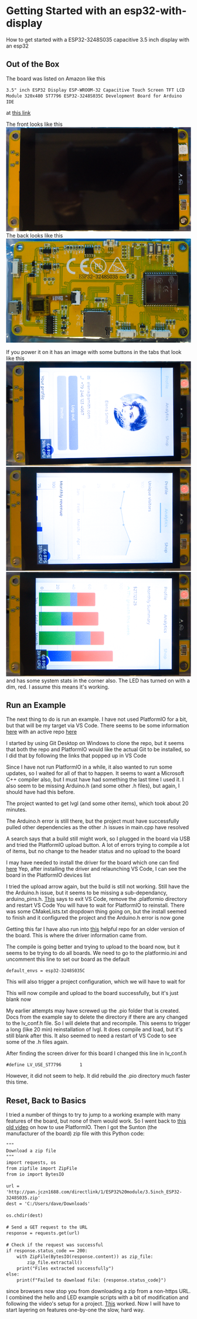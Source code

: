 # Getting Started with an esp32-with-display
How to get started with a ESP32-3248S035 capacitive 3.5 inch display with an esp32

## Out of the Box
The board was listed on Amazon like this
```
3.5" inch ESP32 Display ESP-WROOM-32 Capacitive Touch Screen TFT LCD Module 320x480 ST7796 ESP32-3248S035C Development Board for Arduino IDE
```
at [this link](https://www.amazon.com/gp/product/B0C4KSKW96)

The front looks like this
![Front](esp32-3248s035_02.png)
The back looks like this
![Back](esp32-3248s035_01.png)

If you power it on it has an image with some buttons in the tabs that look like this
![Profile](esp32-3248s035_03.png)
![Analytics](esp32-3248s035_04.png)
![Shop](esp32-3248s035_05.png)
and has some system stats in the corner also. The LED has turned on with a dim, red. I assume this means it's working.

## Run an Example
The next thing to do is run an example. I have not used PlatformIO for a bit, but that will be my target via VS Code. There seems to be some information [here](https://registry.platformio.org/libraries/rzeldent/esp32_smartdisplay) with an active repo [here](https://github.com/rzeldent/esp32-smartdisplay-demo)

I started by using Git Desktop on Windows to clone the repo, but it seems that both the repo and PlatformIO would like the actual Git to be installed, so I did that by following the links that popped up in VS Code

Since I have not run PlatformIO in a while, it also wanted to run some updates, so I waited for all of that to happen. It seems to want a Microsoft C++ compiler also, but I must have had something the last time I used it. I also seem to be missing Arduino.h (and some other .h files), but again, I should have had this before.

The project wanted to get lvgl (and some other items), which took about 20 minutes.

The Arduino.h error is still there, but the project must have successfully pulled other dependencies as the other .h issues in main.cpp have resolved

A search says that a build still might work, so I plugged in the board via USB and tried the PlatformIO upload button. A lot of errors trying to compile a lot of items, but no change to the header status and no upload to the board

I may have needed to install the driver for the board which one can find [here](https://learn.sparkfun.com/tutorials/how-to-install-ch340-drivers/all#drivers-if-you-need-them)
Yep, after installing the driver and relaunching VS Code, I can see the board in the PlatformIO devices list

I tried the upload arrow again, but the build is still not working. Still have the the Arduino.h issue, but it seems to be missing a sub-dependancy, arduino_pins.h.
[This](https://community.platformio.org/t/fatal-error-pins-arduino-h-no-such-file-or-directory/19634/5) says to exit VS Code, remove the .platformio directory and restart VS Code
You will have to wait for PlatformIO to reinstall. There was some CMakeLists.txt dropdown thing going on, but the install seemed to finish and it configured the project and the Arduino.h error is now gone

Getting this far I have also run into [this](https://github.com/witnessmenow/ESP32-Cheap-Yellow-Display/blob/main/SETUP.md) helpful repo for an older version of the board. This is where the driver information came from.

The compile is going better and trying to upload to the board now, but it seems to be trying to do all boards.
We need to go to the platformio.ini and uncomment this line to set our board as the default
```
default_envs = esp32-3248S035C
```
This will also trigger a project configuration, which we will have to wait for

This will now compile and upload to the board successfully, but it's just blank now

My earlier attempts may have screwed up the .pio folder that is created. Docs from the example say to delete the directory if there are any changed to the lv_conf.h file. So I will delete that and recompile.
This seems to trigger a long (like 20 min) reinstallation of lvgl. It does compile and load, but it's still blank after this.
It also seemed to need a restart of VS Code to see some of the .h files again.

After finding the screen driver for this board I changed this line in lv_conf.h
```
#define LV_USE_ST7796		1
```
However, it did not seem to help. It did rebuild the .pio directory much faster this time.

## Reset, Back to Basics
I tried a number of things to try to jump to a working example with many features of the board, but none of them would work. So I went back to [this old video](https://dronebotworkshop.com/platformio/) on how to use PlatformIO. Then I got the Sunton (the manufacturer of the board) zip file with this Python code:
```
"""
Download a zip file
"""
import requests, os
from zipfile import ZipFile
from io import BytesIO

url = 'http://pan.jczn1688.com/directlink/1/ESP32%20module/3.5inch_ESP32-3248S035.zip'
dest = 'C:/Users/dave/Downloads'

os.chdir(dest)

# Send a GET request to the URL
response = requests.get(url)

# Check if the request was successful
if response.status_code == 200:
    with ZipFile(BytesIO(response.content)) as zip_file:
        zip_file.extractall()
    print("Files extracted successfully")
else:
    print(f"Failed to download file: {response.status_code}")
```
since browsers now stop you from downloading a zip from a non-https URL. I combined the hello and LED example scripts with a bit of modification and following the video's setup for a project. [This](esp32-hello-world) worked. Now I will have to start layering on features one-by-one the slow, hard way.